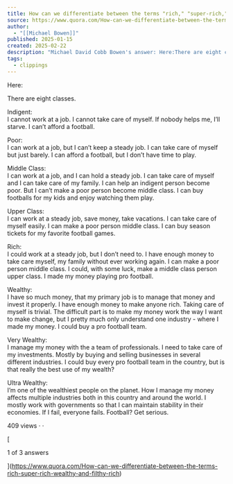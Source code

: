 ```yaml
---
title: How can we differentiate between the terms "rich," "super-rich," "wealthy," and "filthy rich"?
source: https://www.quora.com/How-can-we-differentiate-between-the-terms-rich-super-rich-wealthy-and-filthy-rich/answer/Michael-David-Cobb-Bowen?__filter__=all&__nsrc__=3&__sncid__=61138845266
author:
  - "[[Michael Bowen]]"
published: 2025-01-15
created: 2025-02-22
description: "Michael David Cobb Bowen's answer: Here:There are eight classes.Indigent:I cannot work at a job. I cannot take care of myself. If nobody helps me, I’ll starve. I can’t afford a football.Poor:I can work at a job, but I can’t keep a steady job. I can take care of myself but just barely. I c..."
tags:
  - clippings
---
```

Here:

There are eight classes.

Indigent:  
I cannot work at a job. I cannot take care of myself. If nobody helps me, I’ll starve. I can’t afford a football.

Poor:  
I can work at a job, but I can’t keep a steady job. I can take care of myself but just barely. I can afford a football, but I don’t have time to play.

Middle Class:  
I can work at a job, and I can hold a steady job. I can take care of myself and I can take care of my family. I can help an indigent person become poor. But I can’t make a poor person become middle class. I can buy footballs for my kids and enjoy watching them play.

Upper Class:  
I can work at a steady job, save money, take vacations. I can take care of myself easily. I can make a poor person middle class. I can buy season tickets for my favorite football games.

Rich:  
I could work at a steady job, but I don’t need to. I have enough money to take care myself, my family without ever working again. I can make a poor person middle class. I could, with some luck, make a middle class person upper class. I made my money playing pro football.

Wealthy:  
I have so much money, that my primary job is to manage that money and invest it properly. I have enough money to make anyone rich. Taking care of myself is trivial. The difficult part is to make my money work the way I want to make change, but I pretty much only understand one industry - where I made my money. I could buy a pro football team.

Very Wealthy:  
I manage my money with the a team of professionals. I need to take care of my investments. Mostly by buying and selling businesses in several different industries. I could buy every pro football team in the country, but is that really the best use of my wealth?

Ultra Wealthy:  
I’m one of the wealthiest people on the planet. How I manage my money affects multiple industries both in this country and around the world. I mostly work with governments so that I can maintain stability in their economies. If I fail, everyone fails. Football? Get serious.

409 views · ·

[

1 of 3 answers

](https://www.quora.com/How-can-we-differentiate-between-the-terms-rich-super-rich-wealthy-and-filthy-rich)